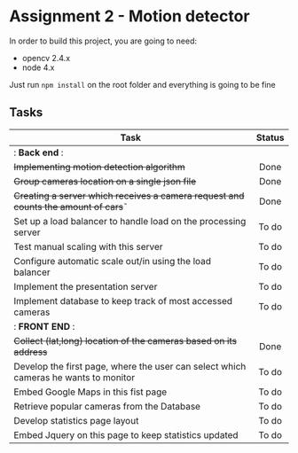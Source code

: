 # Assignment 2 - Motion detector

In order to build this project, you are going to need:

- opencv 2.4.x
- node 4.x

Just run ```npm install``` on the root folder and everything is going to be fine


## Tasks

| Task           | Status         |
|----------------|:----------------:|
|: **Back end**                      :|
| ~~Implementing motion detection algorithm~~     | Done |
| ~~Group cameras location on a single j​son​ file~~ | Done |
| ~~Creating a server which receives a camera request and counts the amount of cars~~˜ | Done |
| Set up a load balancer to handle load on the processing server| To do |
| Test manual scaling with this server | To do |
| Configure automatic scale out/in using the load balancer| To do |
| Implement the presentation server    | To do|
| Implement database to keep track of most accessed cameras| To do |
|: **FRONT END** :|
| ~~Collect (lat,long) location of the cameras based on its address~~ | Done |
| Develop the first page, where the user can select which cameras he wants to monitor | To do |
| Embed Google Maps in this fist page |To do |
| Retrieve popular cameras from the Database | To do |
| Develop statistics page layout |To do |
| Embed Jquery on this page to keep statistics updated |To do |